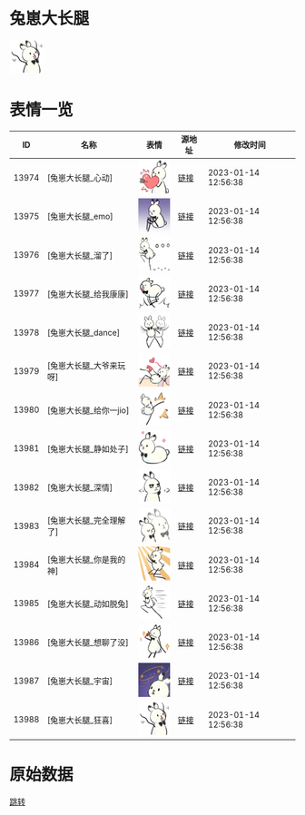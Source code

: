 # 兔崽大长腿

<img src="./cover.png" height="60" alt="cover" />

# 表情一览

|ID|名称|表情|源地址|修改时间|
|----|----|----|----|----|
|13974|[兔崽大长腿_心动]|<img src="./pic/013974_%5B兔崽大长腿_心动%5D.png" height="60" alt="心动"/>|[链接](https://i0.hdslb.com/bfs/garb/item/11c46f018222a51c7539fde5e36d4981555887a7.png)|2023-01-14 12:56:38|
|13975|[兔崽大长腿_emo]|<img src="./pic/013975_%5B兔崽大长腿_emo%5D.png" height="60" alt="emo"/>|[链接](https://i0.hdslb.com/bfs/garb/item/53da1602df0458844a05be615d981bed0dcb5842.png)|2023-01-14 12:56:38|
|13976|[兔崽大长腿_溜了]|<img src="./pic/013976_%5B兔崽大长腿_溜了%5D.png" height="60" alt="溜了"/>|[链接](https://i0.hdslb.com/bfs/garb/item/b73e103621c640eada3f6c3a0c6d28fdfbc5ab47.png)|2023-01-14 12:56:38|
|13977|[兔崽大长腿_给我康康]|<img src="./pic/013977_%5B兔崽大长腿_给我康康%5D.png" height="60" alt="给我康康"/>|[链接](https://i0.hdslb.com/bfs/garb/item/3a65e6173e57f3b4d1bc0faed254802502885568.png)|2023-01-14 12:56:38|
|13978|[兔崽大长腿_dance]|<img src="./pic/013978_%5B兔崽大长腿_dance%5D.png" height="60" alt="dance"/>|[链接](https://i0.hdslb.com/bfs/garb/item/982dc8f4314194a9c7cfd4f2ee146742ddd5de44.png)|2023-01-14 12:56:38|
|13979|[兔崽大长腿_大爷来玩呀]|<img src="./pic/013979_%5B兔崽大长腿_大爷来玩呀%5D.png" height="60" alt="大爷来玩呀"/>|[链接](https://i0.hdslb.com/bfs/garb/item/043ebc18d48f07127d1e1b224ca16e570124c0ca.png)|2023-01-14 12:56:38|
|13980|[兔崽大长腿_给你一jio]|<img src="./pic/013980_%5B兔崽大长腿_给你一jio%5D.png" height="60" alt="给你一jio"/>|[链接](https://i0.hdslb.com/bfs/garb/item/7f5dbbfb008266fa5f044bf31a42a0d7b134866d.png)|2023-01-14 12:56:38|
|13981|[兔崽大长腿_静如处子]|<img src="./pic/013981_%5B兔崽大长腿_静如处子%5D.png" height="60" alt="静如处子"/>|[链接](https://i0.hdslb.com/bfs/garb/item/90b989049f8e75fc98749e52c0b117493485bdff.png)|2023-01-14 12:56:38|
|13982|[兔崽大长腿_深情]|<img src="./pic/013982_%5B兔崽大长腿_深情%5D.png" height="60" alt="深情"/>|[链接](https://i0.hdslb.com/bfs/garb/item/77e2de8405f75bc105cdd97d07c9e05df42ed1ce.png)|2023-01-14 12:56:38|
|13983|[兔崽大长腿_完全理解了]|<img src="./pic/013983_%5B兔崽大长腿_完全理解了%5D.png" height="60" alt="完全理解了"/>|[链接](https://i0.hdslb.com/bfs/garb/item/a7563d1fca6bdef1fa729496acaab02ea7dde22f.png)|2023-01-14 12:56:38|
|13984|[兔崽大长腿_你是我的神]|<img src="./pic/013984_%5B兔崽大长腿_你是我的神%5D.png" height="60" alt="你是我的神"/>|[链接](https://i0.hdslb.com/bfs/garb/item/917442a0956103877f8baa82e7af3d515b5d07f0.png)|2023-01-14 12:56:38|
|13985|[兔崽大长腿_动如脱兔]|<img src="./pic/013985_%5B兔崽大长腿_动如脱兔%5D.png" height="60" alt="动如脱兔"/>|[链接](https://i0.hdslb.com/bfs/garb/item/158fad93ddf8333d49ebc85bc177279bdc9fe7cf.png)|2023-01-14 12:56:38|
|13986|[兔崽大长腿_想聊了没]|<img src="./pic/013986_%5B兔崽大长腿_想聊了没%5D.png" height="60" alt="想聊了没"/>|[链接](https://i0.hdslb.com/bfs/garb/item/184c75aa92d25fdc42df2b860f5c77bc502be386.png)|2023-01-14 12:56:38|
|13987|[兔崽大长腿_宇宙]|<img src="./pic/013987_%5B兔崽大长腿_宇宙%5D.png" height="60" alt="宇宙"/>|[链接](https://i0.hdslb.com/bfs/garb/item/482c75ec356f566a03f23dbae01f123365042daa.png)|2023-01-14 12:56:38|
|13988|[兔崽大长腿_狂喜]|<img src="./pic/013988_%5B兔崽大长腿_狂喜%5D.png" height="60" alt="狂喜"/>|[链接](https://i0.hdslb.com/bfs/garb/item/c2ec671516578ea18a9c46cdd7e4e702f327ea12.png)|2023-01-14 12:56:38|

# 原始数据

[跳转](./raw.json)

